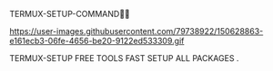 TERMUX-SETUP-COMMAND💚🌸

https://user-images.githubusercontent.com/79738922/150628863-e161ecb3-06fe-4656-be20-9122ed533309.gif

TERMUX-SETUP FREE TOOLS FAST SETUP ALL PACKAGES .
